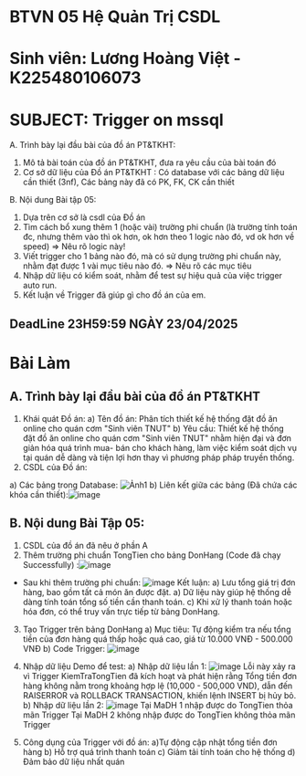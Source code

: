 # BTVN 05 Hệ Quản Trị CSDL
# Sinh viên: Lương Hoàng Việt - K225480106073

# SUBJECT: Trigger on mssql

A. Trình bày lại đầu bài của đồ án PT&TKHT:
1. Mô tả bài toán của đồ án PT&TKHT, 
   đưa ra yêu cầu của bài toán đó
2. Cơ sở dữ liệu của Đồ án PT&TKHT :
   Có database với các bảng dữ liệu cần thiết (3nf),
   Các bảng này đã có PK, FK, CK cần thiết
 
B. Nội dung Bài tập 05:
1. Dựa trên cơ sở là csdl của Đồ án
2. Tìm cách bổ xung thêm 1 (hoặc vài) trường phi chuẩn
   (là trường tính toán đc, nhưng thêm vào thì ok hơn,
    ok hơn theo 1 logic nào đó, vd ok hơn về speed)
   => Nêu rõ logic này!
3. Viết trigger cho 1 bảng nào đó, 
   mà có sử dụng trường phi chuẩn này,
   nhằm đạt được 1 vài mục tiêu nào đó.
   => Nêu rõ các mục tiêu 
4. Nhập dữ liệu có kiểm soát, 
   nhằm để test sự hiệu quả của việc trigger auto run.
5. Kết luận về Trigger đã giúp gì cho đồ án của em.
## DeadLine 23H59:59 NGÀY 23/04/2025
# Bài Làm
## A. Trình bày lại đầu bài của đồ án PT&TKHT
1. Khái quát Đồ án:
a) Tên đồ án: Phân tích thiết kế hệ thống đặt đồ ăn online cho quán cơm "Sinh viên TNUT"
b) Yêu cầu: Thiết kế hệ thống đặt đồ ăn online cho quán cơm "Sinh viên TNUT" nhằm hiện đại và đơn giản hóa quá trình mua- bán cho khách hàng, làm việc kiểm soát dịch vụ tại quán dễ dàng và tiện lợi hơn thay vì phương pháp pháp truyền thống.
2. CSDL của Đồ án:

a) Các bảng trong Database: ![Ảnh1](https://github.com/user-attachments/assets/f3f84330-cfd9-41d7-88e5-ff216e6d309b)
b) Liên kết giữa các bảng (Đã chứa các khóa cần thiết):![image](https://github.com/user-attachments/assets/0349ea10-f7ac-48fe-a34c-f4e0c2625b4e)
## B. Nội dung Bài Tập 05:
1. CSDL của đồ án đã nêu ở phần A
2. Thêm trường phi chuẩn TongTien cho bảng DonHang (Code đã chạy Successfully) :![image](https://github.com/user-attachments/assets/749a1408-e46a-4626-8d8f-a1d50d7b9eca)
* Sau khi thêm trường phi chuẩn: ![image](https://github.com/user-attachments/assets/66e52904-9342-44b1-90ed-3108b1a16784)
Kết luận:
a) Lưu tổng giá trị đơn hàng, bao gồm tất cả món ăn được đặt.
a) Dữ liệu này giúp hệ thống dễ dàng tính toán tổng số tiền cần thanh toán.
c) Khi xử lý thanh toán hoặc hóa đơn, có thể truy vấn trực tiếp từ bảng DonHang.

3.  Tạo Trigger trên bảng DonHang
a) Mục tiêu: Tự động kiểm tra nếu tổng tiền của đơn hàng quá thấp hoặc quá cao, giá từ 10.000 VNĐ - 500.000 VNĐ
b) Code Trigger: ![image](https://github.com/user-attachments/assets/176ba716-9935-4322-97b9-f9ccffee524a)

4. Nhập dữ liệu Demo để test:
a) Nhập dữ liệu lần 1:  ![image](https://github.com/user-attachments/assets/835e295a-3406-42b1-98d9-b6d589db1972)
Lỗi này xảy ra vì Trigger KiemTraTongTien đã kích hoạt và phát hiện rằng Tổng tiền đơn hàng không nằm trong khoảng hợp lệ (10,000 - 500,000 VND), dẫn đến RAISERROR và ROLLBACK TRANSACTION, khiến lệnh INSERT bị hủy bỏ.
b) Nhập dữ liệu lần 2: ![image](https://github.com/user-attachments/assets/fb9d5e79-8cc8-4bfe-972b-57d2e0829360)
Tại MaDH 1 nhập được do TongTien thỏa mãn Trigger
Tại MaDH 2 không nhập được do TongTien không thỏa mãn Trigger

5. Công dụng của Trigger với đồ án:
a)Tự động cập nhật tổng tiền đơn hàng
b) Hỗ trợ quá trình thanh toán
c) Giảm tải tính toán cho hệ thống
d) Đảm bảo dữ liệu nhất quán






 






 
